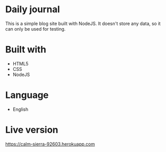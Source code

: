 # Daily journal
This is a simple blog site built with NodeJS. It doesn't store any data, so it can only be used for testing.

# Built with

- HTML5
- CSS
- NodeJS

# Language
- English

# Live version
https://calm-sierra-92603.herokuapp.com
